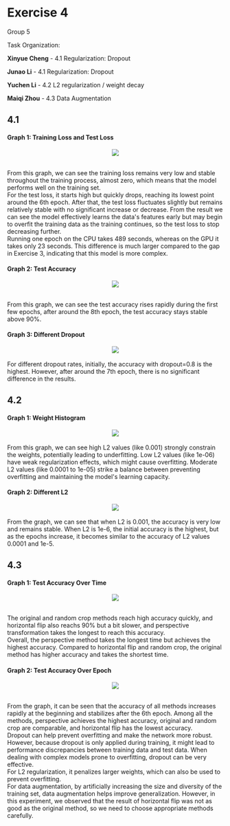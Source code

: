 # Exercise 4

Group 5

Task Organization:

**Xinyue Cheng** - 4.1 Regularization: Dropout

**Junao Li** - 4.1 Regularization: Dropout

**Yuchen Li** - 4.2 L2 regularization / weight decay

**Maiqi Zhou** - 4.3 Data Augmentation

## 4.1

#### Graph 1: Training Loss and Test Loss

<div align="center">
    <img src="loss_1.png" height="" />
</div>
<br>

From this graph,  we can see the training loss remains very low and stable throughout the training process, almost zero, which means that the model performs well on the training set.
<br>
For the test loss, it starts high but quickly drops, reaching its lowest point around the 6th epoch. After that, the test loss fluctuates slightly but remains relatively stable with no significant increase or decrease. From the result we can see the model effectively learns the data's features early but may begin to overfit the training data as the training continues, so the test loss to stop decreasing further.
<br>
Running one epoch on the CPU takes 489 seconds, whereas on the GPU it takes only 23 seconds. This difference is much larger compared to the gap in Exercise 3, indicating that this model is more complex.

#### Graph 2: Test Accuracy

<div align="center">
    <img src="acc_2.png" height="" />
</div>
<br>

From this graph, we can see the test accuracy rises rapidly during the first few epochs, after around the 8th epoch, the test accuracy stays stable above 90%.

#### Graph 3: Different Dropout

<div align="center">
    <img src="acc_different_dropout.png" height="" />
</div>
<br>
For different dropout rates, initially, the accuracy with dropout=0.8 is the highest. However, after around the 7th epoch, there is no significant difference in the results.


## 4.2
#### Graph 1: Weight Histogram
<div align="center">
    <img src="weight_histogram.jpeg" height="" />
</div>
<br>
From this graph, we can see high L2 values (like 0.001) strongly constrain the weights, potentially leading to underfitting. Low L2 values (like 1e-06) have weak regularization effects, which might cause overfitting. Moderate L2 values (like 0.0001 to 1e-05) strike a balance between preventing overfitting and maintaining the model's learning capacity.
<br>

#### Graph 2: Different L2
<div align="center">
    <img src="l2_different_accuracy.jpeg" height="" />
</div>
<br>
From the graph, we can see that when L2 is 0.001, the accuracy is very low and remains stable. When L2 is 1e-6, the initial accuracy is the highest, but as the epochs increase, it becomes similar to the accuracy of L2 values 0.0001 and 1e-5.

## 4.3

#### Graph 1: Test Accuracy Over Time

<div align="center">
    <img src="time_different_transformer.png" height="" />
</div>
<br>

The original and random crop methods reach high accuracy quickly, and horizontal flip also reachs 90% but a bit slower, and perspective transformation takes the longest to reach this accuracy.
<br>
Overall, the perspective method takes the longest time but achieves the highest accuracy. Compared to horizontal flip and random crop, the original method has higher accuracy and takes the shortest time.

#### Graph 2: Test Accuracy Over Epoch

<div align="center">
    <img src="acc_different_transformer.png" height="" />
</div>
<br>

From the graph, it can be seen that the accuracy of all methods increases rapidly at the beginning and stabilizes after the 6th epoch. Among all the methods, perspective achieves the highest accuracy, original and random crop are comparable, and horizontal flip has the lowest accuracy.
<br>
Dropout can help prevent overfitting and make the network more robust. However, because dropout is only applied during training, it might lead to performance discrepancies between training data and test data. When dealing with complex models prone to overfitting, dropout can be very effective.
<br>
For L2 regularization, it penalizes larger weights, which can also be used to prevent overfitting.
<br>
For data augmentation, by artificially increasing the size and diversity of the training set, data augmentation helps improve generalization. However, in this experiment, we observed that the result of horizontal flip was not as good as the original method, so we need to choose appropriate methods carefully.




